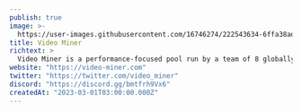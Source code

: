 ```yaml
---
publish: true
image: >-
  https://user-images.githubusercontent.com/16746274/222543634-6ffa38ad-d692-4dee-b800-1d969ad6dec7.png
title: Video Miner
richtext: >
  Video Miner is a performance-focused pool run by a team of 8 globally distributed Orchestrators, allowing anyone to participate in the Livepeer network as a Transcoder and earn passive income. Our custom selection algorithm rewards top performers with more work and higher pay.
website: "https://video-miner.com"
twitter: "https://twitter.com/video_miner"
discord: "https://discord.gg/bmtfrh9Vx6"
createdAt: "2023-03-01T03:00:00.000Z"
---
```

